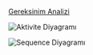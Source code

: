 [Gereksinim Analizi](./gereksinim%20analizi.pdf)

![Aktivite Diyagramı](https://lizjlpczfq7zqln6ngsyw4e6hnktiped2agrczeml647n7blmh5a.arweave.net/WjKVvFksP5gtvmmli3CeO1U0PIPQDRFkjF-59vwrYfo)

![Sequence Diyagramı](https://2nkrevzwxxmvyp7gcxsokuv64lzucqnjg7slo74qjbnqszoastwa.arweave.net/01USVza92Vw_5hXk5VK-4vNBQak35Ld_kEhbCWXAlOw)